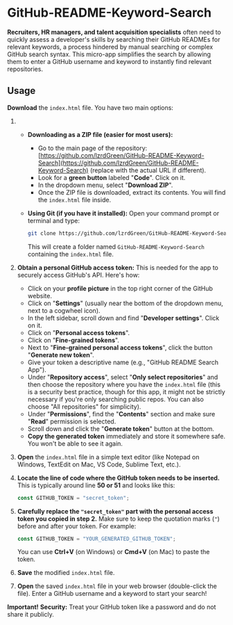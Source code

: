 # GitHub-README-Keyword-Search

**Recruiters, HR managers, and talent acquisition specialists** often need to quickly assess a developer's skills by searching their GitHub READMEs for relevant keywords, a process hindered by manual searching or complex GitHub search syntax. This micro-app simplifies the search by allowing them to enter a GitHub username and keyword to instantly find relevant repositories.

## Usage
**Download** the `index.html` file. You have two main options:
1.  * **Downloading as a ZIP file (easier for most users):**
        * Go to the main page of the repository: [https://github.com/lzrdGreen/GitHub-README-Keyword-Search](https://github.com/lzrdGreen/GitHub-README-Keyword-Search) (replace with the actual URL if different).
        * Look for a **green button** labeled "**Code**". Click on it.
        * In the dropdown menu, select "**Download ZIP**".
        * Once the ZIP file is downloaded, extract its contents. You will find the `index.html` file inside.
    
    * **Using Git (if you have it installed):** Open your command prompt or terminal and type:
        ```bash
        git clone https://github.com/lzrdGreen/GitHub-README-Keyword-Search.git
        ```
        This will create a folder named `GitHub-README-Keyword-Search` containing the `index.html` file.

2.  **Obtain a personal GitHub access token:** This is needed for the app to securely access GitHub's API. Here's how:
    * Click on your **profile picture** in the top right corner of the GitHub website.
    * Click on "**Settings**" (usually near the bottom of the dropdown menu, next to a cogwheel icon).
    * In the left sidebar, scroll down and find "**Developer settings**". Click on it.
    * Click on "**Personal access tokens**".
    * Click on "**Fine-grained tokens**".
    * Next to "**Fine-grained personal access tokens**", click the button "**Generate new token**".
    * Give your token a descriptive name (e.g., "GitHub README Search App").
    * Under "**Repository access**", select "**Only select repositories**" and then choose the repository where you have the `index.html` file (this is a security best practice, though for this app, it might not be strictly necessary if you're only searching public repos. You can also choose "All repositories" for simplicity).
    * Under "**Permissions**", find the "**Contents**" section and make sure "**Read**" permission is selected.
    * Scroll down and click the "**Generate token**" button at the bottom.
    * **Copy the generated token** immediately and store it somewhere safe. You won't be able to see it again.

3.  **Open** the `index.html` file in a simple text editor (like Notepad on Windows, TextEdit on Mac, VS Code, Sublime Text, etc.).

4.  **Locate the line of code where the GitHub token needs to be inserted.** This is typically around line **50 or 51** and looks like this:
    ```javascript
    const GITHUB_TOKEN = "secret_token";
    ```

5.  **Carefully replace the `"secret_token"` part with the personal access token you copied in step 2.** Make sure to keep the quotation marks (`"`) before and after your token. For example:
    ```javascript
    const GITHUB_TOKEN = "YOUR_GENERATED_GITHUB_TOKEN";
    ```
    You can use **Ctrl+V** (on Windows) or **Cmd+V** (on Mac) to paste the token.

6.  **Save** the modified `index.html` file.

7.  **Open** the saved `index.html` file in your web browser (double-click the file). Enter a GitHub username and a keyword to start your search!

**Important!**
**Security:** Treat your GitHub token like a password and do not share it publicly.